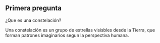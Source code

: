 ## Primera pregunta
¿Que es una constelación?

Una constelación es un grupo de estrellas visisbles desde la Tierra, que forman patrones imaginarios segun la perspectiva humana.